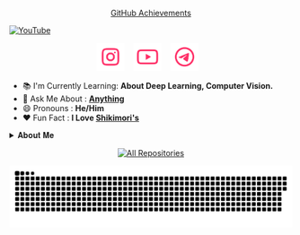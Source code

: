 <!-- Start Achievements icons section -->
<div align="center">

  [GitHub Achievements](https://github.com/ikx7a/ikx7a/tree/main/Achievements)

</div>
<!-- End Achievements icons section -->

[![YouTube](https://github.com/ikx7a/ikx7a/blob/main/Photos/_main_.png)](https://github.com/ikx7a/YouTube)

<!-- Start Social icons section -->
<p align="center">
  <a href="https://instagram.com/ikx7.a"><img width="50px" alt="Instagram" title="Instagram" src="https://github.com/ikx7a/ikx7a/blob/main/icons/instagram.png"/></a>
  &#8287;&#8287;
  <a href="https://github.com/ikx7a/YouTube"><img width="50px" alt="YouTube" title="YouTube" src="https://github.com/ikx7a/ikx7a/blob/main/icons/youtube.png"/></a>
  &#8287;&#8287;
  <a href="https://telegram.me/Maxim_ffx" alt="Telegram" title="Telegram"><img width="50px" src="https://github.com/ikx7a/ikx7a/blob/main/icons/telegram.png"/></a>
  &#8287;&#8287;
</p>
<!-- End Social badges section -->

- 📚 I'm Currently Learning: **About Deep Learning, Computer Vision.**
- 💬 Ask Me About : [**Anything**](https://telegram.dog/LisaXRobot)
- 😄 Pronouns : **He/Him**
- ❤️ Fun Fact : **I Love [Shikimori's](https://github.com/ikx7a/Shikimori-San)**

<!-- Start About section -->
<details>
<summary>𝐀𝐛𝐨𝐮𝐭 𝐌𝐞</summary>

```python3
class  Lazy():
    def __init__(self):
        self.name = ['Shadow']
        self.age = ['19']
        self.country = ['India']
        self.language = ['हिंदी', 'English']
        self.quotes ['『 죽지 못해서만 산다 』']
    def programming_languages(self):
        return [
            'Python', 'SQL'
        ]
    def markup_languages(self):
        return [
            'HTML', 'CSS'
        ]
    def developer_tools(self):
        return [
            'GitHub', 'Stack Overflow', 'Docker','Heroku',
            'MongoDB', 'MySQL',
        ]
    def operating_system(self):
        return [
            'Windows', 'Android'
        ]
    def windows_os(self):
        return [
            'Windows 11', 'Windows 10', 'Windows 8.1', 'Windows 7', 'Windows XP'
        ]
 ```

<!-- End About section -->

<div align="center"> <b>
<p align="center">

  • <a href="https://github.com/ikx7a/ikx7a/tree/main/GitHub"> `GitHub Status` </a> • <a href="https://github.com/ikx7a/Organizations"> `Organizations` </a> •
    
  • <a href="https://github.com/ikx7a/ikx7a/tree/main/Now%20Playing"> `Now Playing` </a> •

ㅤ</b>
</p>

<!-- Start Contact section -->
<h3 align="center">
    ─「 𝐋𝐞𝐭'𝐬 𝐁𝐞 𝐒𝐨𝐜𝐢𝐚𝐥 」─
</h3>

[![Linktree](https://img.shields.io/badge/linktree-00C300?style=for-the-badge&logo=linktree&logoColor=white)](https://linktr.ee/ikx7.a)

[![Telegram](https://img.shields.io/badge/Group-2CA5E0?style=for-the-badge&logo=telegram&logoColor=white)](https://telegram.dog/MaximXGroup) [![Telegram](https://img.shields.io/badge/Channel-2CA5E0?style=for-the-badge&logo=telegram&logoColor=white)](https://telegram.dog/MaximXChannels)

[<img src="https://shadow-garden.jp/assets/img/special/special10/bana_1.jpg" width="300px" height="auto">](https://github.com/ikx7a)

</details>
<!-- End About section -->

<div align="center">
 
<a href="https://github.com/Shikimorix?tab=repositories"><img alt="All Repositories" title="All Repositories" src="https://custom-icon-badges.demolab.com/badge/-Click%20Here%20For%20All%20My%20Repos-161B22?style=for-the-badge&logoColor=white&logo=repo"/></a> 

[![@ikx7a](https://github.com/ikx7a/ikx7a/blob/main/assets/contributions.svg)](https://github.com/ikx7a)
</div>
